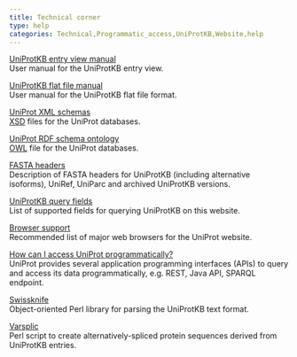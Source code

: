 ```yaml
---
title: Technical corner
type: help
categories: Technical,Programmatic_access,UniProtKB,Website,help
---
```


[UniProtKB entry view manual](https://www.uniprot.org/help?facets=category:manual)  
User manual for the UniProtKB entry view.

[UniProtKB flat file manual](https://web.expasy.org/docs/userman.html)  
User manual for the UniProtKB flat file format.

[UniProt XML schemas](https://www.uniprot.org/help/downloads)  
[XSD](https://en.wikipedia.org/wiki/XML_Schema_%28W3C%29) files for the UniProt databases.

[UniProt RDF schema ontology](https://ftp.uniprot.org/pub/databases/uniprot/current_release/rdf/core.owl)  
[OWL](https://en.wikipedia.org/wiki/Web_Ontology_Language) file for the UniProt databases.

[FASTA headers](https://www.uniprot.org/help/fasta-headers)  
Description of FASTA headers for UniProtKB (including alternative isoforms), UniRef, UniParc and archived UniProtKB versions.

[UniProtKB query fields](https://www.uniprot.org/help/query-fields)  
List of supported fields for querying UniProtKB on this website.

[Browser support](https://www.uniprot.org/help/browser_support)  
Recommended list of major web browsers for the UniProt website.

[How can I access UniProt programmatically?](https://www.uniprot.org/help/programmatic_access)  
UniProt provides several application programming interfaces (APIs) to query and access its data programmatically, e.g. REST, Java API, SPARQL endpoint.

[Swissknife](http://swissknife.sourceforge.net/docs/)  
Object-oriented Perl library for parsing the UniProtKB text format.

[Varsplic](ftp://ftp.ebi.ac.uk/pub/software/uniprot/varsplic)  
Perl script to create alternatively-spliced protein sequences derived from UniProtKB entries.
